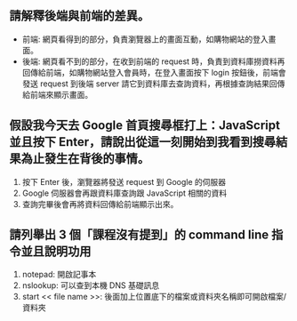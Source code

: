 ## 請解釋後端與前端的差異。
- 前端: 網頁看得到的部分，負責瀏覽器上的畫面互動，如購物網站的登入畫面。
- 後端: 網頁看不到的部分，在收到前端的 request 時，負責到資料庫撈資料再回傳給前端，如購物網站登入會員時，在登入畫面按下 login 按鈕後，前端會發送 request 到後端 server 請它到資料庫去查詢資料，再根據查詢結果回傳給前端來顯示畫面。
## 假設我今天去 Google 首頁搜尋框打上：JavaScript 並且按下 Enter，請說出從這一刻開始到我看到搜尋結果為止發生在背後的事情。
1. 按下 Enter 後，瀏覽器將發送 request 到 Google 的伺服器
2. Google 伺服器會再跟資料庫查詢跟 JavaScript 相關的資料
3. 查詢完畢後會再將資料回傳給前端顯示出來。
## 請列舉出 3 個「課程沒有提到」的 command line 指令並且說明功用
1. notepad: 開啟記事本
2. nslookup: 可以查到本機 DNS 基礎訊息
3. start << file name >>: 後面加上位置底下的檔案或資料夾名稱即可開啟檔案/資料夾